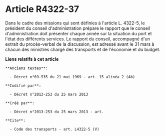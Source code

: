 # Article R4322-37

Dans le cadre des missions qui sont définies à l'article L. 4322-5, le président du conseil d'administration prépare le
rapport que le conseil d'administration doit présenter chaque année sur la situation du port et l'état des différents
services. Le rapport du conseil, accompagné d'un extrait du procès-verbal de la discussion, est adressé avant le 31 mars à
chacun des ministres chargé des transports et de l'économie et du budget.

**Liens relatifs à cet article**

	**Anciens textes**:

	  - Décret n°69-535 du 21 mai 1969 - art. 15 alinéa 2 (Ab)

	**Codifié par**:

	  - Décret n°2013-253 du 25 mars 2013

	**Créé par**:

	  - Décret n°2013-253 du 25 mars 2013 - art.

	**Cite**:

	  - Code des transports - art. L4322-5 (V)

